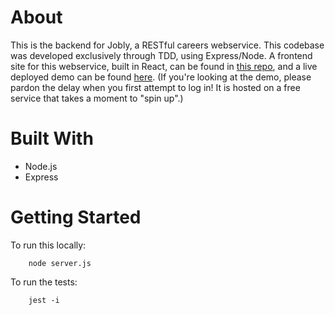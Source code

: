 # About

This is the backend for Jobly, a RESTful careers webservice. This codebase was developed exclusively through TDD, using Express/Node. A frontend site for this webservice, built in React, can be found in [this repo](https://github.com/NoahAppelbaum/jobly-frontend), and a live deployed demo can be found [here](https://na-jobly.surge.sh/). (If you're looking at the demo, please pardon the delay when you first attempt to log in! It is hosted on a free service that takes a moment to "spin up".)

# Built With
- Node.js
- Express

# Getting Started

To run this locally:
```
    node server.js
```

To run the tests:
```
    jest -i
```
